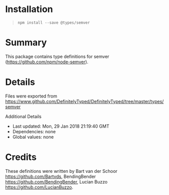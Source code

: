 # Installation
> `npm install --save @types/semver`

# Summary
This package contains type definitions for semver (https://github.com/npm/node-semver).

# Details
Files were exported from https://www.github.com/DefinitelyTyped/DefinitelyTyped/tree/master/types/semver

Additional Details
 * Last updated: Mon, 29 Jan 2018 21:19:40 GMT
 * Dependencies: none
 * Global values: none

# Credits
These definitions were written by Bart van der Schoor <https://github.com/Bartvds>, BendingBender <https://github.com/BendingBender>, Lucian Buzzo <https://github.com/LucianBuzzo>.
